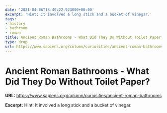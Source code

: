 ```yaml
---
date: '2021-04-06T13:40:22.923000+00:00'
excerpt: 'Hint: It involved a long stick and a bucket of vinegar.'
tags:
- history
- bathroom
- roman
title: Ancient Roman Bathrooms - What Did They Do Without Toilet Paper?
type: drop
url: https://www.sapiens.org/column/curiosities/ancient-roman-bathrooms
---
```


# Ancient Roman Bathrooms - What Did They Do Without Toilet Paper?

**URL:** https://www.sapiens.org/column/curiosities/ancient-roman-bathrooms

**Excerpt:** Hint: It involved a long stick and a bucket of vinegar.
